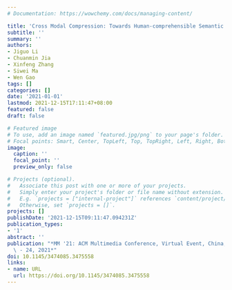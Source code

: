 ```yaml
---
# Documentation: https://wowchemy.com/docs/managing-content/

title: 'Cross Modal Compression: Towards Human-comprehensible Semantic Compression'
subtitle: ''
summary: ''
authors:
- Jiguo Li
- Chuanmin Jia
- Xinfeng Zhang
- Siwei Ma
- Wen Gao
tags: []
categories: []
date: '2021-01-01'
lastmod: 2021-12-15T17:11:47+08:00
featured: false
draft: false

# Featured image
# To use, add an image named `featured.jpg/png` to your page's folder.
# Focal points: Smart, Center, TopLeft, Top, TopRight, Left, Right, BottomLeft, Bottom, BottomRight.
image:
  caption: ''
  focal_point: ''
  preview_only: false

# Projects (optional).
#   Associate this post with one or more of your projects.
#   Simply enter your project's folder or file name without extension.
#   E.g. `projects = ["internal-project"]` references `content/project/deep-learning/index.md`.
#   Otherwise, set `projects = []`.
projects: []
publishDate: '2021-12-15T09:11:47.094231Z'
publication_types:
- '1'
abstract: ''
publication: "*MM '21: ACM Multimedia Conference, Virtual Event, China, October 20\
  \ - 24, 2021*"
doi: 10.1145/3474085.3475558
links:
- name: URL
  url: https://doi.org/10.1145/3474085.3475558
---
```

